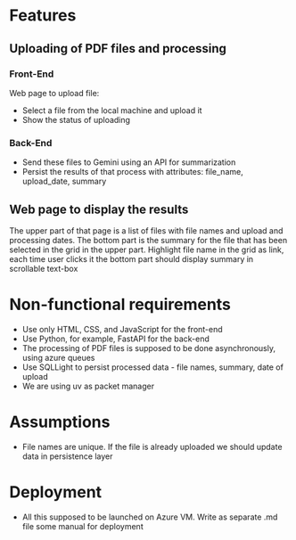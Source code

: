 # Features
## Uploading of PDF files and processing
### Front-End
Web page to upload file:
- Select a file from the local machine and upload it
- Show the status of uploading

### Back-End
- Send these files to Gemini using an API for summarization
- Persist the results of that process with attributes: file_name, upload_date, summary

## Web page to display the results
The upper part of that page is a list of files with file names and upload and processing dates.
The bottom part is the summary for the file that has been selected in the grid in the upper part. Highlight file name in the grid as link, each time user clicks it the bottom part should display summary in scrollable text-box

# Non-functional requirements
- Use only HTML, CSS, and JavaScript for the front-end
- Use Python, for example, FastAPI for the back-end
- The processing of PDF files is supposed to be done asynchronously, using azure queues
- Use SQLLight to persist processed data - file names, summary, date of upload
- We are using uv as packet manager

# Assumptions
- File names are unique. If the file is already uploaded we should update data in persistence layer

# Deployment
- All this supposed to be launched on Azure VM. Write as separate .md file some manual for deployment


